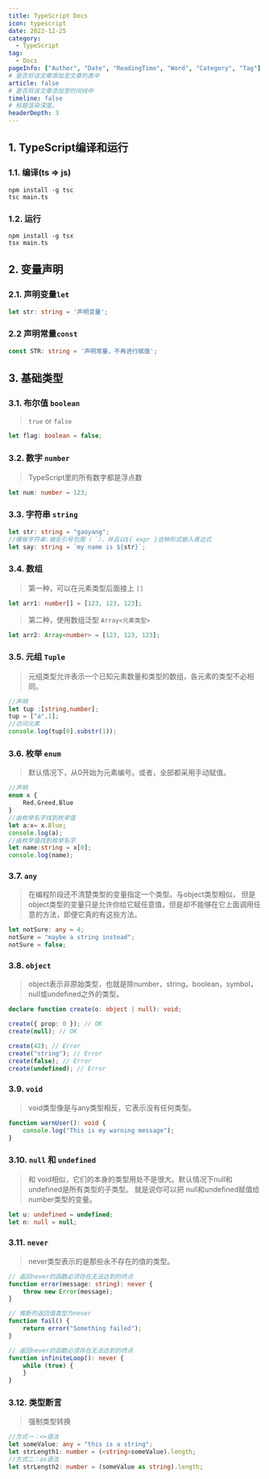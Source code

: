 ```yaml
---
title: TypeScript Docs
icon: typescript
date: 2022-12-25
category: 
  - TypeScript
tag:
  - Docs
pageInfo: ["Author", "Date", "ReadingTime", "Word", "Category", "Tag"]
# 是否将该文章添加至文章列表中
article: false
# 是否将该文章添加至时间线中
timeline: false
# 标题渲染深度。
headerDepth: 3
---
```


## 1. TypeScript编译和运行

### 1.1. 编译(ts => js)
```shell
npm install -g tsc
tsc main.ts
```

### 1.2. 运行
```shell
npm install -g tsx
tsx main.ts
```

## 2. 变量声明

### 2.1. 声明变量`let`
```ts
let str: string = '声明变量';
```

### 2.2 声明常量`const`
```ts
const STR: string = '声明常量，不再进行赋值';
```

## 3. 基础类型

### 3.1. 布尔值 `boolean`
> `true` or `false`
```ts
let flag: boolean = false;
```

### 3.2. 数字 `number`
> TypeScript里的所有数字都是浮点数
```ts
let num: number = 123;
```

### 3.3. 字符串 `string`
```ts
let str: string = "gaoyang";
//模板字符串:被反引号包围（ `），并且以${ expr }这种形式嵌入表达式
let say: string = `my name is ${str}`;
```

### 3.4. 数组
> 第一种，可以在元素类型后面接上 `[]`
```ts
let arr1: number[] = [123, 123, 123];
```
> 第二种，使用数组泛型 `Array<元素类型>`
```ts
let arr2: Array<number> = [123, 123, 123];
```

### 3.5. 元组 `Tuple`
> 元组类型允许表示一个已知元素数量和类型的数组，各元素的类型不必相同。
```ts
//声明
let tup :[string,number];
tup = ["a",1];
//访问元素
console.log(tup[0].substr(1));
```

### 3.6. 枚举 `enum`
>默认情况下，从0开始为元素编号。或者，全部都采用手动赋值。
```ts
//声明
enum x {
    Red,Greed,Blue
}
//由枚举名字找到枚举值
let a:x= x.Blue;
console.log(a);
//由枚举值找到枚举名字
let name:string = x[0];
console.log(name);
```

### 3.7. `any`
> 在编程阶段还不清楚类型的变量指定一个类型。与object类型相似，
> 但是object类型的变量只是允许你给它赋任意值，但是却不能够在它上面调用任意的方法，即便它真的有这些方法。
```ts
let notSure: any = 4;
notSure = "maybe a string instead";
notSure = false;
```

### 3.8. `object`
> object表示非原始类型，也就是除number，string，boolean，symbol，null或undefined之外的类型。
```ts
declare function create(o: object | null): void;

create({ prop: 0 }); // OK
create(null); // OK

create(42); // Error
create("string"); // Error
create(false); // Error
create(undefined); // Error
```

### 3.9. `void`
> void类型像是与any类型相反，它表示没有任何类型。
```ts
function warnUser(): void {
    console.log("This is my warning message");
}
```

### 3.10. `null` 和 `undefined`
> 和 void相似，它们的本身的类型用处不是很大。默认情况下null和undefined是所有类型的子类型。 就是说你可以把 null和undefined赋值给number类型的变量。
```ts
let u: undefined = undefined;
let n: null = null;
```

### 3.11. `never`
> never类型表示的是那些永不存在的值的类型。
```ts
// 返回never的函数必须存在无法达到的终点
function error(message: string): never {
    throw new Error(message);
}

// 推断的返回值类型为never
function fail() {
    return error("Something failed");
}

// 返回never的函数必须存在无法达到的终点
function infiniteLoop(): never {
    while (true) {
    }
}
```

### 3.12. 类型断言
> 强制类型转换
```ts
//方式一：<>语法
let someValue: any = "this is a string";
let strLength1: number = (<string>someValue).length;
//方式二：as语法
let strLength2: number = (someValue as string).length;
```



